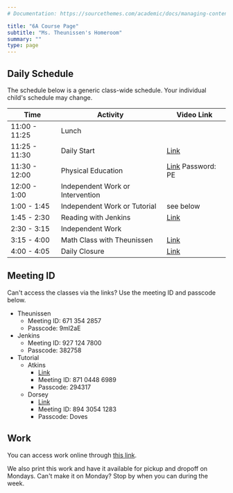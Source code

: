 ```yaml
---
# Documentation: https://sourcethemes.com/academic/docs/managing-content/

title: "6A Course Page"
subtitle: "Ms. Theunissen's Homeroom"
summary: ""
type: page
---
```


## Daily Schedule

The schedule below is a generic class-wide schedule. Your individual
child's schedule may change.

Time|Activity|Video Link
---|---|---
11:00 - 11:25|Lunch|
11:25 - 11:30|Daily Start|[Link](https://zoom.us/j/8647108630?pwd=bmxPbW5GRFlDeEJ2dEZCT1dwSlhGQT09)
11:30 - 12:00|Physical Education|[Link](https://us04web.zoom.us/j/2014753721) Password: PE
12:00 - 1:00|Independent Work or Intervention|
1:00 - 1:45|Independent Work or Tutorial|see below
1:45 - 2:30|Reading with Jenkins|[Link](https://zoom.us/j/9271247800?pwd=MTZVNEtRVUtEZks2N3FrUGsxMnpNZz09)
2:30 - 3:15|Independent Work|
3:15 - 4:00|Math Class with Theunissen|[Link](https://us04web.zoom.us/j/6713542857?pwd=cDZtQ1d3eFlPWHRJbVArNHRRUWNOdz09)
4:00 - 4:05|Daily Closure|[Link](https://us04web.zoom.us/j/6713542857?pwd=cDZtQ1d3eFlPWHRJbVArNHRRUWNOdz09)

## Meeting ID

Can't access the classes via the links? Use the meeting ID and passcode
below.

- Theunissen
  - Meeting ID: 671 354 2857
  - Passcode: 9ml2aE
- Jenkins
  - Meeting ID: 927 124 7800
  - Passcode: 382758
- Tutorial
  - Atkins
    - [Link](https://us02web.zoom.us/j/87104486989?pwd=emUxL2ZkZXNJMFFmaGNpSkFUcWtkZz09)
    - Meeting ID: 871 0448 6989
    - Passcode: 294317
  - Dorsey
    - [Link](https://us02web.zoom.us/j/89430541283?pwd=Y2R5TXp6Q1JmVTNXNXh0eUcyUFMzZz09)
    - Meeting ID: 894 3054 1283
    - Passcode: Doves

## Work

You can access work online through
[this link](https://drive.google.com/drive/folders/1EntUbRymjL5wNwP6ucJxqDpQ-dWHYWK2?usp=sharing).

We also print this work
and have it available for pickup and dropoff on Mondays. Can't make it
on Monday? Stop by when you can during the week.



